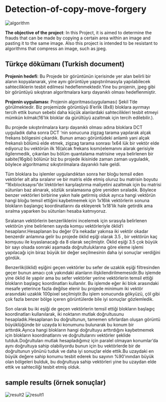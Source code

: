 # Detection-of-copy-move-forgery

![algorithm](https://github.com/hknakst/Detection-of-copy-move-forgery/blob/master/photos/algorithm.png)

**The objective of the project**: In this Project, it is aimed to determine the frauds that can be made by copying a certain area within an image and pasting it to the same image. Also this project is intended to be resistant to algorithms that compress an image, such as jpeg.



## Türkçe dökümanı (Turkish document)
**Projenin hedefi**: Bu Projede bir görüntünün içerisinde yer alan belirli bir alanın
kopyalanarak, yine aynı görüntüye yapıştırılmasıyla yapılabilecek sahteciliklerin tesbit
edilmesi hedeflenmektedir.Yine bu projenin, jpeg gibi bir görüntüyü sıkıştıran
algoritmalara karşı dayanıklı olması hedeflenmiştir.

**Projenin uygulaması**: Projenin algoritması(uygulaması) Şekil 1’de görülmektedir. Biz
projemizde görüntüyü 8’erlik (8x8) bloklara ayırmayı tercih ettik bunun sebebi daha
küçük alanlardaki sahtecilikleri tesbit etmeyi mümkün kılmak(16’lık bloklar da
gürültüyü azaltmak için tercih edilebilir.).

Bu projede sıkıştırılmalara karşı dayanıklı olması adına bloklara DCT
uyguladık daha sonra DCT ‘nin sonucuna zigzag tarama yapılarak alçak frekans
bölgesini çıkardık. Bunun amacı görüntüdeki anlamlı yani alçak frekanslı bölümü elde
etmek, zigzag tarama sonrası 1x64 lük bir vektör elde ediyoruz bu vektörün ilk
16(alcak frekans kısmı)elemanını alarak gerisiyle ilgilenmedik, çıkarılan bu bölüm
quantalama matrisine veya belirlenen bir sabite(16gibi) bölünür biz bu projede ikisinide
zaman zaman uyguladık, böylece algoritmamız sıkıştırılmalara dayanıklı hale geldi.

Tüm bloklara bu işlemler uygulandıktan sonra her bloğu temsil eden vektörler
alt alta sıralanır ve bir matris elde etmiş oluruz bu matrisin boyutu
“16xblocksayısı”dır.Vektörleri karşılaştırma maliyetini azaltmak için bu matrisi
sütunları baz alınarak, sözlük sıralamasına göre yeniden sıraladık. Böylece benzer
vektörleri birbirine yakın hale getirmiş olduk ayrıca hangi vektörün hangi bloğu temsil
ettiğini kaybetmemek için 1x16lık vektörlerin sonuna blokların başlangıç
koordinatlarını da ekleyerek 1x18’lik hale getirdik ama sıralma yaparken bu sütunları
hesaba katmıyoruz.


Sıralanan vektörlerin benzerliklerini incelemek için sırasıyla belirlenen
vektörün yine belirlenen sayıda komşu vektörleriyle öklid’i hesaplanır.Hesaplanan bu
değer 0’a nekadar yakınsa iki vektör okadar benzerdir anlamına gelir bu projede öklid
eşiği olarak 3.5 , bir vektörün kaç komşusu ile kıyaslanacağı da 8 olarak seçilmiştir.
Öklid eşiği 3.5 çok büyük bir sayı olsada sonraki aşamada doğrultuluklarına göre eleme
işlemi yapılacağı için biraz büyük bir değer seçilmesinin daha iyi sonuçlar verdiğini
gördük.

Benzerlik(öklid) eşiğini geçen vektörler bu sefer de uzaklık eşiği filtresinden
geçer bunun amacı çok yakındaki alanların ilişkilendirilmemesidir.Bu işlemde yine
öklid ile yapılır ama bu sefer vektörler yerine vektörlerin temsil ettiği blokların başlagıç
koordinatları kullanılır. Bu işlemde eğer iki blok arasındaki mesafe yeterince fazla
değilse elenir bu projede minimum iki vektör arasındaki uzaklık 100pixel seçilmiştir.Bu
işlem sonucunda gökyüzü, çöl gibi çok fazla benzer bölge içeren görüntülerde bile iyi
sonuçlar gözlemledik.

Son olarak bu iki eşiği de geçen vektörlerin temsil ettiği blokların başlagıç
koordinatları kullanılarak, iki noktanın mutlak doğrultusunu hesapladık.Hesaplanan bu
doğrultunun, tamemen sıfırlardan oluşan görüntü büyüklüğünde bir uzayda ki
konumunu bulunarak bu konum bir arttırdık.Ayrıca hangi blokların hangi doğrultuyu
arttırdığını kaybetmemek için blokların koordinatlarını ve doğrultularını vektörler
şeklide tutduk.Doğrultuları mutlak hesapladığımız için paralel olmayan konumlar’da
aynı doğrultuya sahip olabiliyordu bunun için bu vektörlerde bir de doğrultunun
yönünü tuduk ve daha iyi sonuçlar elde ettik.Bu uzaydaki en büyük değere sahip
konumu tesbit ederek bu sayının %90’ınından büyük olan bölgeleri bulduk,
bu doğrultuya sahip vektörleri yine bu uzaydan elde ettik ve sahteciliği tesbit etmiş olduk.

## sample results (örnek sonuçlar)

![result2](https://github.com/hknakst/Detection-of-copy-move-forgery/blob/master/photos/result2.png)
![result1](https://github.com/hknakst/Detection-of-copy-move-forgery/blob/master/photos/result1.png)
